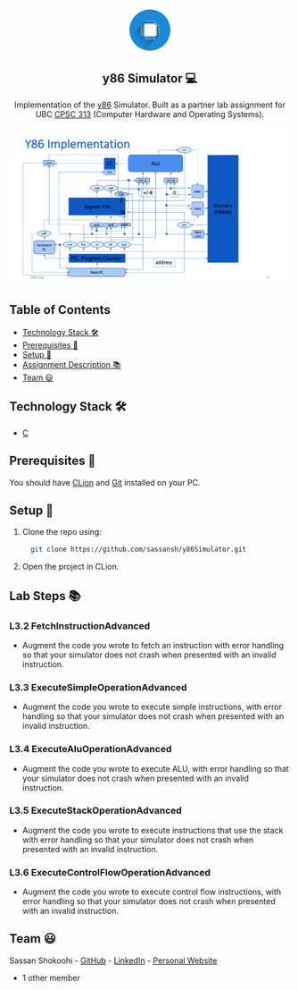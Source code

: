 <!-- PROJECT LOGO -->
<br />
<p align="center">
 <a href="https://github.com/sassansh/y86Simulator">
    <img src="/assets/logo.png" alt="Logo" width="80" height="80">
  </a>
  <h2 align="center">y86 Simulator 💻</h2>

  <p align="center">
     Implementation of the <a href="http://web.cse.ohio-state.edu/~reeves.92/CSE2421sp13/PracticeProblemsY86.pdf">y86</a> Simulator. Built as a partner lab assignment for UBC <a href="https://courses.students.ubc.ca/cs/courseschedule?pname=subjarea&tname=subj-course&dept=CPSC&course=313">CPSC 313</a> (Computer Hardware and Operating Systems).
  </p>
</p>

![y86 Diagram](/assets/y86ImplementationDiagram.png)

## Table of Contents

- [Technology Stack 🛠️](#technology-stack-)
- [Prerequisites 🍪](#prerequisites-)
- [Setup 🔧](#setup-)
- [Assignment Description 📚](#assignment-description-)
- [Team ‎😃](#team-)

## Technology Stack 🛠️

- [C](<https://en.wikipedia.org/wiki/C_(programming_language)>)

## Prerequisites 🍪

You should have [CLion](https://www.jetbrains.com/clion/) and [Git](https://git-scm.com/) installed on your PC.

## Setup 🔧

1. Clone the repo using:

   ```bash
     git clone https://github.com/sassansh/y86Simulator.git
   ```

2. Open the project in CLion.

## Lab Steps 📚

### L3.2 FetchInstructionAdvanced

- Augment the code you wrote to fetch an instruction with error handling so that your simulator does not crash when presented with an invalid instruction.

### L3.3 ExecuteSimpleOperationAdvanced

- Augment the code you wrote to execute simple instructions, with error handling so that your simulator does not crash when presented with an invalid instruction.

### L3.4 ExecuteAluOperationAdvanced

- Augment the code you wrote to execute ALU, with error handling so that your simulator does not crash when presented with an invalid instruction.

### L3.5 ExecuteStackOperationAdvanced

- Augment the code you wrote to execute instructions that use the stack with error handling so that your simulator does not crash when presented with an invalid instruction.

### L3.6 ExecuteControlFlowOperationAdvanced

- Augment the code you wrote to execute control flow instructions, with error handling so that your simulator does not crash when presented with an invalid instruction.

## Team ‎😃

Sassan Shokoohi - [GitHub](https://github.com/sassansh) - [LinkedIn](https://www.linkedin.com/in/sassanshokoohi/) - [Personal Website](https://sassanshokoohi.ca)

- 1 other member

